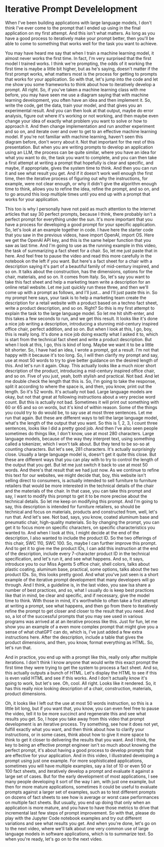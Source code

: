# Iterative Prompt Develelopment

When I've been building applications with
large language models, I don't think I've ever come to the prompt that
I ended up using in the final application on my first attempt.
And this isn't what matters. As long as you have a good process
to iteratively make your prompt better, then you'll
be able to come to something that works
well for the task you want to achieve.

You may have heard me say that when I train a machine learning model,
it almost never works the first time. In fact, I'm
very surprised that the first model I trained works. I
think we're prompting, the odds of it working the
first time is maybe a little bit higher, but as
he's saying, doesn't matter if the first prompt works, what matters most is
the process for getting to prompts that works for your application. So
with that, let's jump into the code and let me show
you some frameworks to think about how to
iteratively develop a prompt. All right. So, if you've
taken a machine learning class with me before, you
may have seen me use a diagram saying that with machine
learning development, you often have an idea and
then implement it. So, write the code, get the data,
train your model, and that gives you an experimental result. And you
can then look at that output, maybe do error analysis, figure out
where it's working or not working, and then
maybe even change your idea of exactly what problem
you want to solve or how to approach
it. And then change implementation and run another experiment and so
on, and iterate over and over to get
to an effective machine learning model. If you're not familiar with machine learning,
haven't seen this diagram before, don't worry about
it. Not that important for the rest of this presentation. But
when you are writing prompts to develop an application
using an LLM, the process can be quite
similar, where you have an idea for what you want to
do, the task you want to complete, and you can then
take a first attempt at writing a prompt that hopefully
is clear and specific, and maybe, if appropriate,
gives the system time to think. And then
you can run it and see what result
you get. And if it doesn't work well enough the first time,
then the iterative process of figuring out why the instructions, for
example, were not clear enough, or why it didn't
give the algorithm enough time to think,
allows you to refine the idea, refine the
prompt, and so on, and to go around this loop
multiple times until you end up with a prompt that
works for your application.

This too is why I personally have not
paid as much attention to the internet articles
that say 30 perfect prompts, because I think,
there probably isn't a perfect prompt for
everything under the sun. It's more important that you have
a process for developing a good prompt for
your specific application.
So, let's look at an example together in code. I
have here the starter code that you saw
in the previous videos, have import OpenAI, import OS. Here
we get the OpenAI API key, and this is the same
helper function that you saw as last time.
And I'm going to use as the running example in this video, the
task of summarizing a fact sheet for a chair. So, let
me just paste that in here.
And feel free to pause the video and
read this more carefully in the notebook on the left if you
want. But here's a fact sheet for a chair with a description saying it's part
of a beautiful family of mid-century inspired, and so on. It talks about
the construction, has the dimensions, options for the
chair, materials, and so on. It comes from Italy.
So, let's say you want to take this fact sheet and help a marketing
team write a description for an online retail
website.
Let me just quickly run these three, and then we'll
come up with a prompt as follows, and I'll just... and I'll just paste
this in.
So my prompt here says, your task is to
help a marketing team create the description for
a retail website with a product based on
a techno fact sheet, write a product description,
and so on. Right? So this is my first
attempt to explain the task to the large language model.
So let me hit shift-enter, and this takes a few seconds to run,
and we get this result. It looks like it's
done a nice job writing a description, introducing a stunning mid-century inspired
office chair, perfect addition, and so on. But when
I look at this, I go, boy, this is really long. It's done a
nice job doing exactly what I asked it to, which is start
from the technical fact sheet and write a
product description.
But when I look at this, I go, this is kind of long.
Maybe we want it to be a little bit shorter. So,
I have had an idea, I wrote a prompt, got a result. I'm
not that happy with it because it's too long. So, I will
then clarify my prompt and say, use at most 50 words to try to give better
guidance on the desired length of this. And let's run it
again.
Okay. This actually looks like a much nicer short
description of the product, introducing a mid-century
inspired office chair, and so on. Five of you just, yeah, both
stylish and practical. Not bad. And let me double check the
length that this is. So, I'm going to take the response, split it
according to where the space is, and then, you know,
print out the length. So it's 52 words. It's actually not bad.
Large language models are okay, but not that great
at following instructions about a very precise word
count. But this is actually not bad. Sometimes it will print
out something with 60 or 65 and so on words, but it's
kind of within reason. Some of the things you
could try to do would be, to say use at most
three sentences.
Let me run that again. But these are different ways to tell the large
language model, what's the length of the output that you want.
So this is 1, 2, 3, I count three sentences, looks
like I did a pretty good job. And then I've also seen people sometimes do
things like, I don't know, use at most 280 characters. Large language models,
because of the way they interpret text, using something called
a tokenizer, which I won't talk about. But they tend to
be so-so at counting characters.
But let's see, 281 characters. It's actually surprisingly close. Usually a
large language model is, doesn't get it quite this close. But these are
different ways that you can play with to try to control the
length of the output that you get. But let me
just switch it back to use at most 50 words.
And there's that result that we had just now.
As we continue to refine this text for our websites,
we might decide that, boy, this website isn't
selling direct to consumers, is actually intended to
sell furniture to furniture retailers that
would be more interested in the technical details of the chair and
the materials of the chair. In that case, you
can take this prompt and say, I want to modify this prompt to get it
to be more precise about the technical details.
So let me keep on modifying this prompt.
And I'm going to say,
this description is intended for furniture retailers,
so should be technical and focus on materials,
products and constructed from,
well, let's run that.
And let's see.
Not bad, says, you know, coated aluminum base
and pneumatic chair,
high-quality materials. So by changing the prompt, you
can get it to focus more on specific characters, on
specific characteristics you wanted to.
And when I look at this, I might decide at the end of the
description, I also wanted to include the product ID.
So the two offerings of this chair, SWC 110, SWC 100. So, maybe I can
further improve this prompt.
And to get it to give me the product IDs,
I can add this instruction at the end of the description,
include every 7-character product ID in
the technical specification, and let's run it,
and see what happens.
And so, it says, introduce you to our
Miss Agents 5 office chair, shell colors,
talks about plastic coating, aluminum base, practical,
some options,
talks about the two product IDs. So, this looks pretty good.
And what you've just seen is a short example of the iterative
prompt development that many developers will
go through.
And I think, a guideline is, in the last video,
you saw Isa share a number of best practices, and so,
what I usually do is keep best practices like that in mind,
be clear and specific, and if necessary,
give the model time to think. With those in mind, it's
worthwhile to often take a first attempt at
writing a prompt, see what happens, and then go from there
to iteratively refine the prompt to get closer
and closer to the result that you need. And so, a
lot of the successful prompts that you may see used in various
programs was arrived at at an iterative process like this. Just
for fun, let me show you an example of a even
more complex prompt that might give you a sense of what chatGPT
can do, which is, I've just added a few extra
instructions here. After the description, include a
table that gives the product dimensions, and then,
you know, format everything as HTML. So, let's run that.

And in practice, you end up with a prompt like this,
really only after multiple iterations. I don't think I know anyone
that would write this exact prompt the first
time they were trying to get the system
to process a fact sheet.
And so, this actually outputs a bunch of HTML.
Let's display the HTML to see if this is even valid
HTML and see if this works. And I don't actually know it's going to
work, but let's see. Oh, cool. All right. Looks like it rendered.
So, it has this really nice looking description of a
chair, construction, materials, product dimensions.

Oh, it looks like I left out the use at most 50 words instruction,
so this is a little bit long, but if you want that, you know,
you can even feel free to pause the video, tell it to be more
succinct and regenerate this and see what results you get.
So, I hope you take away from this video that
prompt development is an iterative process. Try something,
see how it does not yet, fulfill exactly what you want,
and then think about how to clarify your instructions,
or in some cases, think about how to
give it more space to think to get it closer to delivering
the results that you want. And I think, the key to being
an effective prompt engineer isn't so much about knowing
the perfect prompt, it's about having a good process to develop
prompts that are effective for your
application. And in this video, I illustrated
developing a prompt using just one example. For more
sophisticated applications, sometimes you will have multiple
examples, say a list of 10 or even 50
or 100 fact sheets, and iteratively develop a prompt and
evaluate it against a large set of cases.
But for the early development of most applications,
I see many people developing it sort of the way I am,
with just one example, but then for more mature applications,
sometimes it could be useful to evaluate prompts against
a larger set of examples, such as to test
different prompts on dozens of fact sheets to
see how is average or worst case performances
on multiple fact sheets. But usually, you end up doing
that only when an application is more mature,
and you have to have those metrics to
drive that incremental last few steps of prompt improvement.
So with that, please do play with the Jupyter Code notebook
examples and try out different variations and see
what results you get. And when you're done, let's go
on to the next video, where we'll talk about one very common use of large
language models in software applications, which is to
summarize text. So when you're ready, let's go on to the
next video.
